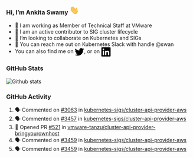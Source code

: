 ### Hi, I’m Ankita Swamy <img src="svg/wave.gif" width="25px"> 

- 💼 I am working as Member of Technical Staff at VMware
- 👀 I am an active contributor to SIG cluster lifecycle 
- 💞️ I’m looking to collaborate on Kubernetes and SIGs
- 💬 You can reach me out on Kubernetes Slack with handle @swan
- You can also find me on <a href="https://twitter.com/SwamyAnkita" target="blank"><img align="center" src="https://raw.githubusercontent.com/Ankitasw/Ankitasw/master/svg/twitter.svg" alt="Ankitasw" height="25" width="25" color="#1DA1f2" /></a>, or on <a href="https://www.linkedin.com/in/Ankitaswamy/" target="blank"><img align="center" src="https://raw.githubusercontent.com/Ankitasw/Ankitasw/master/svg/linkedin.svg" alt="Ankitasw" height="25" width="25" /></a>

### GitHub Stats
![Github stats](https://github-readme-stats.vercel.app/api?username=Ankitasw&count_private=true&show_icons=true&theme=tokyonight)

### GitHub Activity 
<!--START_SECTION:activity-->
1. 🗣 Commented on [#3063](https://github.com/kubernetes-sigs/cluster-api-provider-aws/issues/3063) in [kubernetes-sigs/cluster-api-provider-aws](https://github.com/kubernetes-sigs/cluster-api-provider-aws)
2. 🗣 Commented on [#3457](https://github.com/kubernetes-sigs/cluster-api-provider-aws/issues/3457) in [kubernetes-sigs/cluster-api-provider-aws](https://github.com/kubernetes-sigs/cluster-api-provider-aws)
3. 💪 Opened PR [#521](https://github.com/vmware-tanzu/cluster-api-provider-bringyourownhost/pull/521) in [vmware-tanzu/cluster-api-provider-bringyourownhost](https://github.com/vmware-tanzu/cluster-api-provider-bringyourownhost)
4. 🗣 Commented on [#3459](https://github.com/kubernetes-sigs/cluster-api-provider-aws/issues/3459) in [kubernetes-sigs/cluster-api-provider-aws](https://github.com/kubernetes-sigs/cluster-api-provider-aws)
5. 🗣 Commented on [#3459](https://github.com/kubernetes-sigs/cluster-api-provider-aws/issues/3459) in [kubernetes-sigs/cluster-api-provider-aws](https://github.com/kubernetes-sigs/cluster-api-provider-aws)
<!--END_SECTION:activity-->
